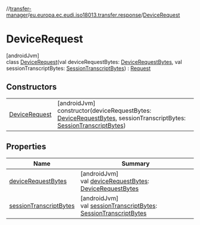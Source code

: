 //[transfer-manager](../../../index.md)/[eu.europa.ec.eudi.iso18013.transfer.response](../index.md)/[DeviceRequest](index.md)

# DeviceRequest

[androidJvm]\
class [DeviceRequest](index.md)(val deviceRequestBytes: [DeviceRequestBytes](../index.md#-1826744921%2FClasslikes%2F-360525760), val sessionTranscriptBytes: [SessionTranscriptBytes](../index.md#-274759174%2FClasslikes%2F-360525760)) : [Request](../-request/index.md)

## Constructors

| | |
|---|---|
| [DeviceRequest](-device-request.md) | [androidJvm]<br>constructor(deviceRequestBytes: [DeviceRequestBytes](../index.md#-1826744921%2FClasslikes%2F-360525760), sessionTranscriptBytes: [SessionTranscriptBytes](../index.md#-274759174%2FClasslikes%2F-360525760)) |

## Properties

| Name | Summary |
|---|---|
| [deviceRequestBytes](device-request-bytes.md) | [androidJvm]<br>val [deviceRequestBytes](device-request-bytes.md): [DeviceRequestBytes](../index.md#-1826744921%2FClasslikes%2F-360525760) |
| [sessionTranscriptBytes](session-transcript-bytes.md) | [androidJvm]<br>val [sessionTranscriptBytes](session-transcript-bytes.md): [SessionTranscriptBytes](../index.md#-274759174%2FClasslikes%2F-360525760) |
